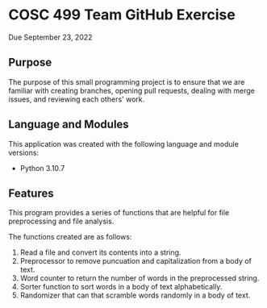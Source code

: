 # COSC 499 Team GitHub Exercise

Due September 23, 2022

## Purpose

The purpose of this small programming project is to ensure that we are familiar with creating branches, opening pull requests, dealing with merge issues, and reviewing each others' work.

## Language and Modules

This application was created with the following language and module versions:

- Python 3.10.7

## Features

This program provides a series of functions that are helpful for file preprocessing and file analysis.

The functions created are as follows:

1. Read a file and convert its contents into a string.
2. Preprocessor to remove puncuation and capitalization from a body of text.
3. Word counter to return the number of words in the preprocessed string.
4. Sorter function to sort words in a body  of text alphabetically.
5. Randomizer that can that scramble words randomly in a body of text.